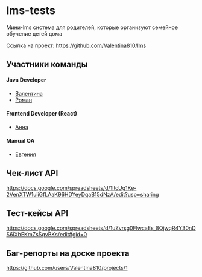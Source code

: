 # lms-tests
Мини-lms система для родителей, которые организуют семейное обучение детей дома

Ссылка на проект: https://github.com/Valentina810/lms

## Участники команды

#### Java Developer

- [Валентина](https://github.com/Valentina810)
- [Роман](https://github.com/Yudiol)

#### Frontend Developer (React)

- [Анна](https://github.com/AnnaSog)

#### Manual QA

- [Евгения](https://github.com/janekomarovskaja)

## Чек-лист API
https://docs.google.com/spreadsheets/d/1ltcUg1Ke-2VenXTW1uiiGfLAaK96HDYeyDqaB15dNzA/edit?usp=sharing

## Тест-кейсы API
https://docs.google.com/spreadsheets/d/1uZvrsg0FlwcaEs_8QjwqR4Y30nDS6iXhEKmZsSqvBKs/edit#gid=0

## Баг-репорты на доске проекта
https://github.com/users/Valentina810/projects/1
